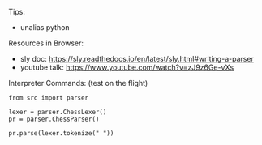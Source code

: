 Tips:

- unalias python

Resources in Browser:

- sly doc: https://sly.readthedocs.io/en/latest/sly.html#writing-a-parser
- youtube talk: https://www.youtube.com/watch?v=zJ9z6Ge-vXs

Interpreter Commands: (test on the flight)

```
from src import parser

lexer = parser.ChessLexer()
pr = parser.ChessParser()

pr.parse(lexer.tokenize(" "))
```
